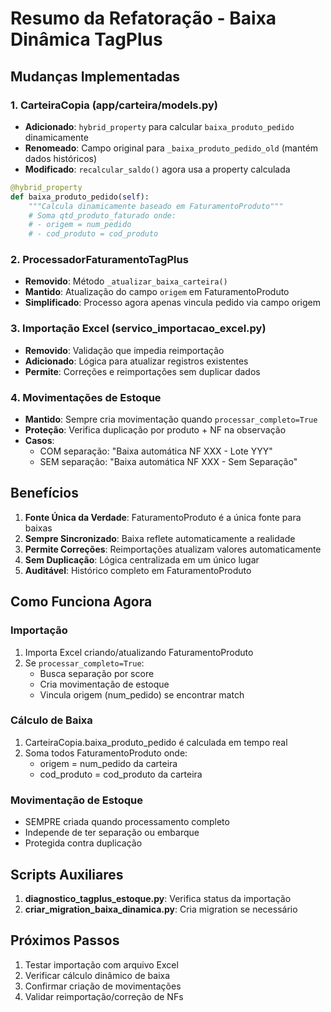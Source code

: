 # Resumo da Refatoração - Baixa Dinâmica TagPlus

## Mudanças Implementadas

### 1. CarteiraCopia (app/carteira/models.py)
- **Adicionado**: `hybrid_property` para calcular `baixa_produto_pedido` dinamicamente
- **Renomeado**: Campo original para `_baixa_produto_pedido_old` (mantém dados históricos)
- **Modificado**: `recalcular_saldo()` agora usa a property calculada

```python
@hybrid_property
def baixa_produto_pedido(self):
    """Calcula dinamicamente baseado em FaturamentoProduto"""
    # Soma qtd_produto_faturado onde:
    # - origem = num_pedido
    # - cod_produto = cod_produto
```

### 2. ProcessadorFaturamentoTagPlus
- **Removido**: Método `_atualizar_baixa_carteira()`
- **Mantido**: Atualização do campo `origem` em FaturamentoProduto
- **Simplificado**: Processo agora apenas vincula pedido via campo origem

### 3. Importação Excel (servico_importacao_excel.py)
- **Removido**: Validação que impedia reimportação
- **Adicionado**: Lógica para atualizar registros existentes
- **Permite**: Correções e reimportações sem duplicar dados

### 4. Movimentações de Estoque
- **Mantido**: Sempre cria movimentação quando `processar_completo=True`
- **Proteção**: Verifica duplicação por produto + NF na observação
- **Casos**:
  - COM separação: "Baixa automática NF XXX - Lote YYY"
  - SEM separação: "Baixa automática NF XXX - Sem Separação"

## Benefícios

1. **Fonte Única da Verdade**: FaturamentoProduto é a única fonte para baixas
2. **Sempre Sincronizado**: Baixa reflete automaticamente a realidade
3. **Permite Correções**: Reimportações atualizam valores automaticamente
4. **Sem Duplicação**: Lógica centralizada em um único lugar
5. **Auditável**: Histórico completo em FaturamentoProduto

## Como Funciona Agora

### Importação
1. Importa Excel criando/atualizando FaturamentoProduto
2. Se `processar_completo=True`:
   - Busca separação por score
   - Cria movimentação de estoque
   - Vincula origem (num_pedido) se encontrar match

### Cálculo de Baixa
1. CarteiraCopia.baixa_produto_pedido é calculada em tempo real
2. Soma todos FaturamentoProduto onde:
   - origem = num_pedido da carteira
   - cod_produto = cod_produto da carteira

### Movimentação de Estoque
- SEMPRE criada quando processamento completo
- Independe de ter separação ou embarque
- Protegida contra duplicação

## Scripts Auxiliares

1. **diagnostico_tagplus_estoque.py**: Verifica status da importação
2. **criar_migration_baixa_dinamica.py**: Cria migration se necessário

## Próximos Passos

1. Testar importação com arquivo Excel
2. Verificar cálculo dinâmico de baixa
3. Confirmar criação de movimentações
4. Validar reimportação/correção de NFs